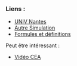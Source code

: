 ### Liens :
- [UNIV Nantes](https://www.sciences.univ-nantes.fr/sites/genevieve_tulloue/Meca/Charges/cyclotron.php)
- [Autre Simulation](https://virtuelle-experimente.de/fr/b-feld/anwendung/zyklotron.php)
- [Formules et définitions](https://www.techno-science.net/definition/8098.html)

Peut être intéressant :
- [Vidéo CEA](https://www.cea.fr/multimedia/Pages/videos/culture-scientifique/technologies/cyclotron.aspx)
